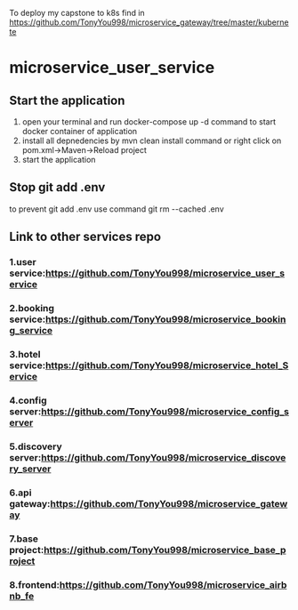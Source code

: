 
To deploy my capstone to k8s find in https://github.com/TonyYou998/microservice_gateway/tree/master/kubernete
# microservice_user_service
## Start the application
1. open your terminal and run docker-compose up -d command to start docker container of application
2. install all depnedencies by mvn clean install command or right click on pom.xml->Maven->Reload project
3. start the application

## Stop git add .env
to prevent git add .env use command git rm --cached .env

## Link to other services repo
### 1.user service:https://github.com/TonyYou998/microservice_user_service
### 2.booking service:https://github.com/TonyYou998/microservice_booking_service
### 3.hotel service:https://github.com/TonyYou998/microservice_hotel_Service
### 4.config server:https://github.com/TonyYou998/microservice_config_server
### 5.discovery server:https://github.com/TonyYou998/microservice_discovery_server
### 6.api gateway:https://github.com/TonyYou998/microservice_gateway
### 7.base project:https://github.com/TonyYou998/microservice_base_project
### 8.frontend:https://github.com/TonyYou998/microservice_airbnb_fe

